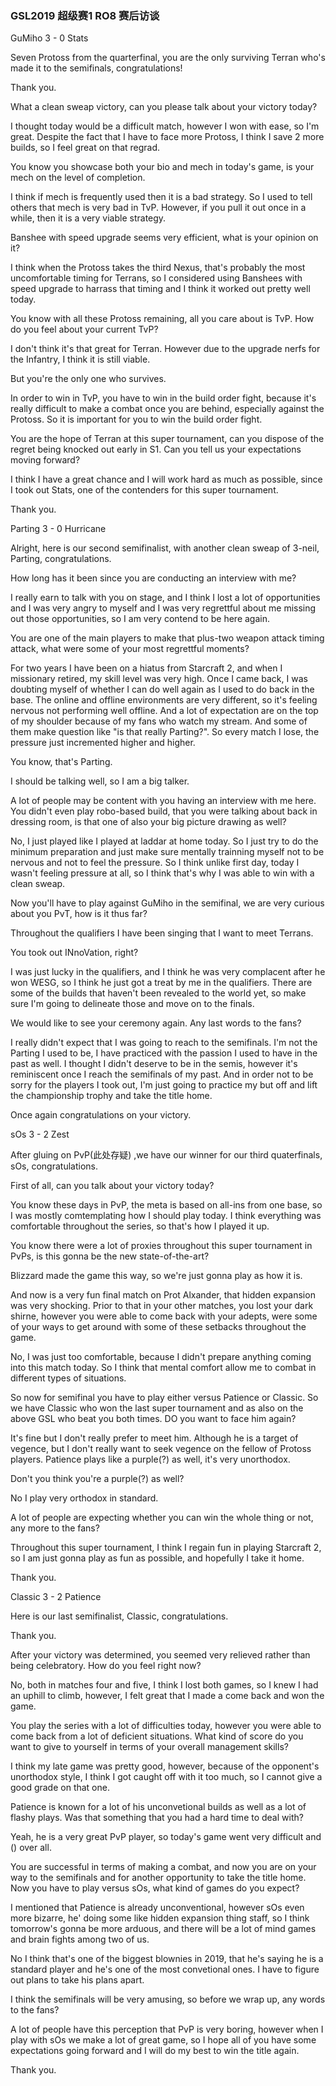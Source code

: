 ### GSL2019 超级赛1 RO8 赛后访谈

GuMiho 3 - 0 Stats

Seven Protoss from the quarterfinal, you are the only surviving Terran who's made it to the semifinals, congratulations!

Thank you.

What a clean sweap victory, can you please talk about your victory today?

I thought today would be a difficult match, however I won with ease, so I'm great. Despite the fact that I have to face more Protoss, I think I save 2 more builds, so I feel great on that regrad.

You know you showcase both your bio and mech in today's game, is your mech on the level of completion.

I think if mech is frequently used then it is a bad strategy. So I used to tell others that mech is very bad in TvP. However, if you pull it out once in a while, then it is a very viable strategy.

Banshee with speed upgrade seems very efficient, what is your opinion on it?

I think when the Protoss takes the third Nexus, that's probably the most uncomfortable timing for Terrans, so I considered using Banshees with speed upgrade to harrass that timing and I think it worked out pretty well today.

You know with all these Protoss remaining, all you care about is TvP. How do you feel about your current TvP?

I don't think it's that great for Terran. However due to the upgrade nerfs for the Infantry, I think it is still viable. 

But you're the only one who survives. 

In order to win in TvP, you have to win in the build order fight, because it's really difficult to make a combat once you are behind, especially against the Protoss. So it is important for you to win the build order fight.

You are the hope of Terran at this super tournament, can you dispose of the regret being knocked out early in S1.  Can you tell us your expectations moving forward?

I think I have a great chance and I will work hard as much as possible, since I took out Stats, one of the contenders for this super tournament.

 Thank you.



Parting 3 - 0 Hurricane

Alright, here is our second semifinalist, with another clean sweap of 3-neil, Parting, congratulations.

How long has it been since you are conducting an interview with me?

I really earn to talk with you on stage, and I think I lost a lot of opportunities and I was very angry to myself and I was very regrettful about me missing out those opportunities, so I am very contend to be here again.

You are one of the main players to make that plus-two weapon attack timing attack, what were some of your most regrettful moments?

For two years I have been on a hiatus from Starcraft 2, and when I missionary retired, my skill level was very high. Once I came back, I was doubting myself of whether I can do well again as I used to do back in the base. The online and offline environments are very different, so it's feeling nervous not performing well offline. And a lot of expectation are on the top of my shoulder because of my fans who watch my stream. And some of them make question like "is that really Parting?". So every match I lose, the pressure just incremented higher and higher.

You know, that's Parting.

I should be talking well, so I am a big talker.

A lot of people may be content with you having an interview with me here. You didn't even play robo-based build, that you were talking about back in dressing room, is that one of also your big picture drawing as well?

No, I just played like I played at laddar at home today. So I just try to do the minimum preparation and just make sure mentally trainning myself not to be nervous and not to feel the pressure. So I think unlike first day, today I wasn't feeling pressure at all, so I think that's why I was able to win with a clean sweap.

Now you'll have to play against GuMiho in the semifinal, we are very curious about you PvT, how is it thus far?

Throughout the qualifiers I have been singing that I want to meet Terrans.

You took out INnoVation, right?

I was just lucky in the qualifiers, and I think he was very complacent after he won WESG, so I think he just got a treat by me in the qualifiers. There are some of the builds that haven't been revealed to the world yet, so make sure I'm going to delineate those and move on to the finals.

We would like to see your ceremony again. Any last words to the fans?

I really didn't expect that I was going to reach to the semifinals. I'm not the Parting I used to be, I have practiced with the passion I used to have in the past as well. I thought I didn't deserve to be in the semis, however it's reminiscent once I reach the semifinals of my past. And in order not to be sorry for the players I took out, I'm just going to practice my but off and lift the championship trophy and take the title home.

Once again congratulations on your victory.



sOs 3 - 2 Zest

After gluing on PvP(此处存疑) ,we have our winner for our third quaterfinals, sOs, congratulations.

First of all, can you talk about your victory today?

You know these days in PvP, the meta is based on all-ins from one base, so I was mostly comtemplating how I should play today. I think everything was comfortable throughout the series, so that's how I played it up.

You know there were a lot of proxies throughout this super tournament in PvPs, is this gonna be the new state-of-the-art?

Blizzard made the game this way, so we're just gonna play as how it is.

And now is a very fun final match on Prot Alxander, that hidden expansion was very shocking. Prior to that in your other matches, you lost your dark shirne, however you were able to come back with your adepts, were some of your ways to get around with some of these setbacks throughout the game.

No, I was just too comfortable, because I didn't prepare anything coming into this match today. So I think that mental comfort allow me to combat in different types of situations.

So now for semifinal you have to play either versus Patience or Classic.  So we have Classic who won the last super tournament and as also on the above GSL who beat you both times. DO you want to face him again?

It's fine but I don't really prefer to meet him. Although he is a target of vegence, but I don't really want to seek vegence on the fellow of Protoss players. Patience plays like a purple(?) as well, it's very unorthodox.

Don't you think you're a purple(?) as well?

No I play very orthodox in standard.

A lot of people are expecting whether you can win the whole thing or not, any more to the fans?

Throughout this super tournament, I think I regain fun in playing Starcraft 2, so I am just gonna play as fun as possible, and hopefully I take it home.

Thank you.



Classic 3 - 2 Patience

Here is our last semifinalist, Classic, congratulations.

Thank you.

After your victory was determined, you seemed very relieved rather than being celebratory. How do you feel right now?

No, both in matches four and five, I think I lost both games, so I knew I had an uphill to climb, however, I felt great that I made a come back and won the game.

You play the series with a lot of difficulties today, however you were able to come back from a lot of deficient situations. What kind of score do you want to give to yourself in terms of your overall management skills?

I think my late game was pretty good, however, because of the opponent's unorthodox style, I think I got caught off with it too much, so I cannot give a good grade on that one.

Patience is known for a lot of his unconvetional builds as well as a lot of flashy plays. Was that something that you had a hard time to deal with?

Yeah, he is a very great PvP player, so today's game went very difficult and () over all.

You are successful in terms of making a combat, and now you are on your way to the semifinals and for another opportunity to take the title home. Now you have to play versus sOs, what kind of games do you expect?

I mentioned that Patience is already unconventional, however sOs even more bizarre, he' doing some like hidden expansion thing staff, so I think tomorrow's gonna be more arduous, and there will be a lot of mind games and brain fights among two of us.

No I think that's one of the biggest blownies in 2019, that he's saying he is a standard player and he's one of the most convetional ones. I have to figure out plans to take his plans apart.

I think the semifinals will be very amusing, so before we wrap up, any words to the fans?

A lot of people have this perception that PvP is very boring, however when I play with sOs we make a lot of great game, so I hope all of you have some expectations going forward and I will do my best to win the title again.

Thank you.



